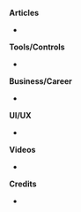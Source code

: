 **Articles**

* 

**Tools/Controls**

* 

**Business/Career**

* 

**UI/UX**

* 

**Videos**

* 

**Credits**

*  
